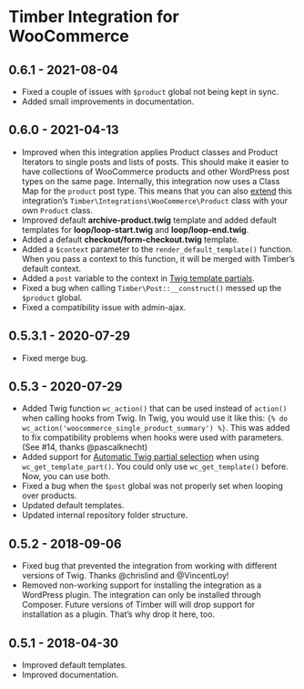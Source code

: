 # Timber Integration for WooCommerce

## 0.6.1 - 2021-08-04

- Fixed a couple of issues with `$product` global not being kept in sync.
- Added small improvements in documentation.

## 0.6.0 - 2021-04-13

- Improved when this integration applies Product classes and Product Iterators to single posts and lists of posts. This should make it easier to have collections of WooCommerce products and other WordPress post types on the same page. Internally, this integration now uses a Class Map for the `product` post type. This means that you can also [extend](https://timber.github.io/docs/guides/extending-timber/) this integration’s `Timber\Integrations\WooCommerce\Product` class with your own `Product` class.
- Improved default **archive-product.twig** template and added default templates for **loop/loop-start.twig** and **loop/loop-end.twig**.
- Added a default **checkout/form-checkout.twig** template.
- Added a `$context` parameter to the `render_default_template()` function. When you pass a context to this function, it will be merged with Timber’s default context.
- Added a `post` variable to the context in [Twig template partials](https://github.com/mindkomm/timber-integration-woocommerce/blob/master/docs/usage.md#automatic-twig-partial-selection).
- Fixed a bug when calling `Timber\Post::__construct()` messed up the `$product` global.
- Fixed a compatibility issue with admin-ajax.

## 0.5.3.1 - 2020-07-29

- Fixed merge bug.

## 0.5.3 - 2020-07-29

- Added Twig function `wc_action()` that can be used instead of `action()` when calling hooks from Twig. In Twig, you would use it like this: `{% do wc_action('woocommerce_single_product_summary') %}`. This was added to fix compatibility problems when hooks were used with parameters. (See #14, thanks @pascalknecht)
- Added support for [Automatic Twig partial selection](https://github.com/mindkomm/timber-integration-woocommerce/blob/master/docs/usage.md#automatic-twig-partial-selection) when using `wc_get_template_part()`. You could only use `wc_get_template()` before. Now, you can use both.
- Fixed a bug when the `$post` global was not properly set when looping over products.
- Updated default templates.
- Updated internal repository folder structure.

## 0.5.2 - 2018-09-06

- Fixed bug that prevented the integration from working with different versions of Twig. Thanks @chrislind and @VincentLoy!
- Removed non-working support for installing the integration as a WordPress plugin. The integration can only be installed through Composer. Future versions of Timber will will drop support for installation as a plugin. That’s why drop it here, too.

## 0.5.1 - 2018-04-30

- Improved default templates.
- Improved documentation.
